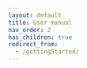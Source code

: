 ```yaml
---
layout: default
title: User manual
nav_order: 2
has_children: true
redirect_from:
  - /gettingStarted/
---
```


